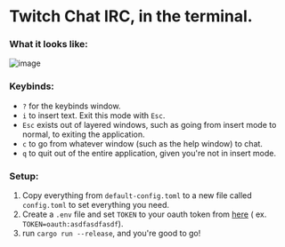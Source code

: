 # Twitch Chat IRC, in the terminal.

### What it looks like:

![image](https://user-images.githubusercontent.com/15021300/133889088-7ec17848-b6c2-4e80-8dea-47f4b5b9553a.png)

### Keybinds:
- `?` for the keybinds window.
- `i` to insert text. Exit this mode with `Esc`.
- `Esc` exists out of layered windows, such as going from insert mode to normal, to exiting the application.
- `c` to go from whatever window (such as the help window) to chat.
- `q` to quit out of the entire application, given you're not in insert mode.

### Setup:

1. Copy everything from `default-config.toml` to a new file called `config.toml` to set everything you need.
2. Create a `.env` file and set `TOKEN` to your oauth token from [here](https://twitchapps.com/tmi/) (
   ex. `TOKEN=oauth:asdfasdfasdf`).
3. run `cargo run --release`, and you're good to go!
